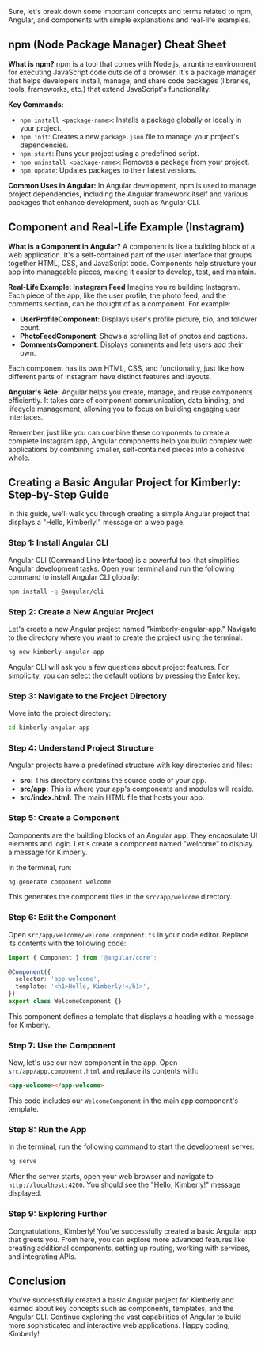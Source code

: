 Sure, let's break down some important concepts and terms related to npm, Angular, and components with simple explanations and real-life examples.

## npm (Node Package Manager) Cheat Sheet

**What is npm?**
npm is a tool that comes with Node.js, a runtime environment for executing JavaScript code outside of a browser. It's a package manager that helps developers install, manage, and share code packages (libraries, tools, frameworks, etc.) that extend JavaScript's functionality.

**Key Commands:**
- `npm install <package-name>`: Installs a package globally or locally in your project.
- `npm init`: Creates a new `package.json` file to manage your project's dependencies.
- `npm start`: Runs your project using a predefined script.
- `npm uninstall <package-name>`: Removes a package from your project.
- `npm update`: Updates packages to their latest versions.

**Common Uses in Angular:**
In Angular development, npm is used to manage project dependencies, including the Angular framework itself and various packages that enhance development, such as Angular CLI.

## Component and Real-Life Example (Instagram)

**What is a Component in Angular?**
A component is like a building block of a web application. It's a self-contained part of the user interface that groups together HTML, CSS, and JavaScript code. Components help structure your app into manageable pieces, making it easier to develop, test, and maintain.

**Real-Life Example: Instagram Feed**
Imagine you're building Instagram. Each piece of the app, like the user profile, the photo feed, and the comments section, can be thought of as a component. For example:
- **UserProfileComponent**: Displays user's profile picture, bio, and follower count.
- **PhotoFeedComponent**: Shows a scrolling list of photos and captions.
- **CommentsComponent**: Displays comments and lets users add their own.

Each component has its own HTML, CSS, and functionality, just like how different parts of Instagram have distinct features and layouts.

**Angular's Role:**
Angular helps you create, manage, and reuse components efficiently. It takes care of component communication, data binding, and lifecycle management, allowing you to focus on building engaging user interfaces.

Remember, just like you can combine these components to create a complete Instagram app, Angular components help you build complex web applications by combining smaller, self-contained pieces into a cohesive whole.



## Creating a Basic Angular Project for Kimberly: Step-by-Step Guide

In this guide, we'll walk you through creating a simple Angular project that displays a "Hello, Kimberly!" message on a web page.

### Step 1: Install Angular CLI

Angular CLI (Command Line Interface) is a powerful tool that simplifies Angular development tasks. Open your terminal and run the following command to install Angular CLI globally:

```bash
npm install -g @angular/cli
```

### Step 2: Create a New Angular Project

Let's create a new Angular project named "kimberly-angular-app." Navigate to the directory where you want to create the project using the terminal:

```bash
ng new kimberly-angular-app
```

Angular CLI will ask you a few questions about project features. For simplicity, you can select the default options by pressing the Enter key.

### Step 3: Navigate to the Project Directory

Move into the project directory:

```bash
cd kimberly-angular-app
```

### Step 4: Understand Project Structure

Angular projects have a predefined structure with key directories and files:

- **src:** This directory contains the source code of your app.
- **src/app:** This is where your app's components and modules will reside.
- **src/index.html:** The main HTML file that hosts your app.

### Step 5: Create a Component

Components are the building blocks of an Angular app. They encapsulate UI elements and logic. Let's create a component named "welcome" to display a message for Kimberly.

In the terminal, run:

```bash
ng generate component welcome
```

This generates the component files in the `src/app/welcome` directory.

### Step 6: Edit the Component

Open `src/app/welcome/welcome.component.ts` in your code editor. Replace its contents with the following code:

```typescript
import { Component } from '@angular/core';

@Component({
  selector: 'app-welcome',
  template: '<h1>Hello, Kimberly!</h1>',
})
export class WelcomeComponent {}
```

This component defines a template that displays a heading with a message for Kimberly.

### Step 7: Use the Component

Now, let's use our new component in the app. Open `src/app/app.component.html` and replace its contents with:

```html
<app-welcome></app-welcome>
```

This code includes our `WelcomeComponent` in the main app component's template.

### Step 8: Run the App

In the terminal, run the following command to start the development server:

```bash
ng serve
```

After the server starts, open your web browser and navigate to `http://localhost:4200`. You should see the "Hello, Kimberly!" message displayed.

### Step 9: Exploring Further

Congratulations, Kimberly! You've successfully created a basic Angular app that greets you. From here, you can explore more advanced features like creating additional components, setting up routing, working with services, and integrating APIs.

## Conclusion

You've successfully created a basic Angular project for Kimberly and learned about key concepts such as components, templates, and the Angular CLI. Continue exploring the vast capabilities of Angular to build more sophisticated and interactive web applications. Happy coding, Kimberly!
